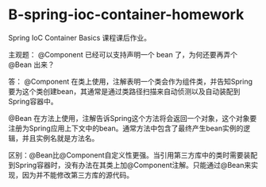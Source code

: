 # B-spring-ioc-container-homework
Spring IoC Container Basics 课程课后作业。

主观题：
@Component 已经可以支持声明一个 bean 了，为何还要再弄个 @Bean 出来？

答：
@Component 在类上使用，注解表明一个类会作为组件类，并告知Spring要为这个类创建bean，其通常是通过类路径扫描来自动侦测以及自动装配到Spring容器中。

@Bean 在方法上使用，注解告诉Spring这个方法将会返回一个对象，这个对象要注册为Spring应用上下文中的bean。通常方法中包含了最终产生bean实例的逻辑，并且实例名就是方法名。

区别：@Bean比@Component自定义性更强。当引用第三方库中的类时需要装配到Spring容器时，没有办法在其类上加@Component注解。只能通过@Bean来实现，因为并不能修改第三方库的源代码。

